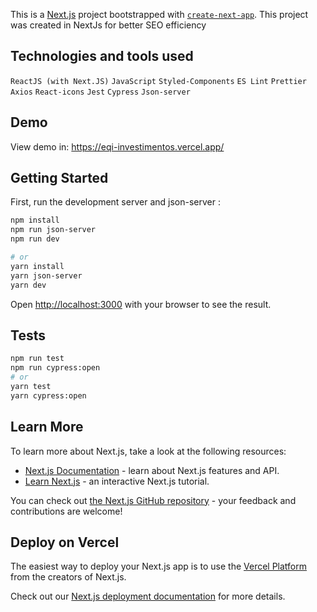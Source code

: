 This is a [Next.js](https://nextjs.org/) project bootstrapped with [`create-next-app`](https://github.com/vercel/next.js/tree/canary/packages/create-next-app).
This project was created in NextJs for better SEO efficiency

## Technologies and tools used

`ReactJS (with Next.JS)`
`JavaScript`
`Styled-Components`
`ES Lint`
`Prettier`
`Axios`
`React-icons`
`Jest`
`Cypress`
`Json-server`

## Demo

View demo in: https://eqi-investimentos.vercel.app/

## Getting Started

First, run the development server and json-server :

```bash
npm install
npm run json-server
npm run dev

# or
yarn install
yarn json-server
yarn dev
```

Open [http://localhost:3000](http://localhost:3000) with your browser to see the result.

## Tests

```bash
npm run test
npm run cypress:open
# or
yarn test
yarn cypress:open
```

## Learn More

To learn more about Next.js, take a look at the following resources:

- [Next.js Documentation](https://nextjs.org/docs) - learn about Next.js features and API.
- [Learn Next.js](https://nextjs.org/learn) - an interactive Next.js tutorial.

You can check out [the Next.js GitHub repository](https://github.com/vercel/next.js/) - your feedback and contributions are welcome!

## Deploy on Vercel

The easiest way to deploy your Next.js app is to use the [Vercel Platform](https://vercel.com/new?utm_medium=default-template&filter=next.js&utm_source=create-next-app&utm_campaign=create-next-app-readme) from the creators of Next.js.

Check out our [Next.js deployment documentation](https://nextjs.org/docs/deployment) for more details.
